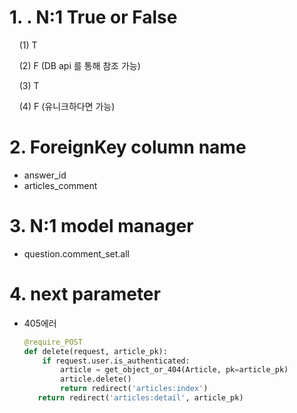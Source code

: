 # 1. . N:1 True or False

    (1) T

    (2) F (DB api 를 통해 참조 가능)

    (3) T

    (4) F (유니크하다면 가능)

# 

# 2. ForeignKey column name

* answer_id
* articles_comment

# 

# 3. N:1 model manager

* question.comment_set.all

# 

# 4. next parameter

* 405에러
  
  ```python
  @require_POST
  def delete(request, article_pk):
      if request.user.is_authenticated:
          article = get_object_or_404(Article, pk=article_pk)
          article.delete()
          return redirect('articles:index')
     return redirect('articles:detail', article_pk)
  ```
